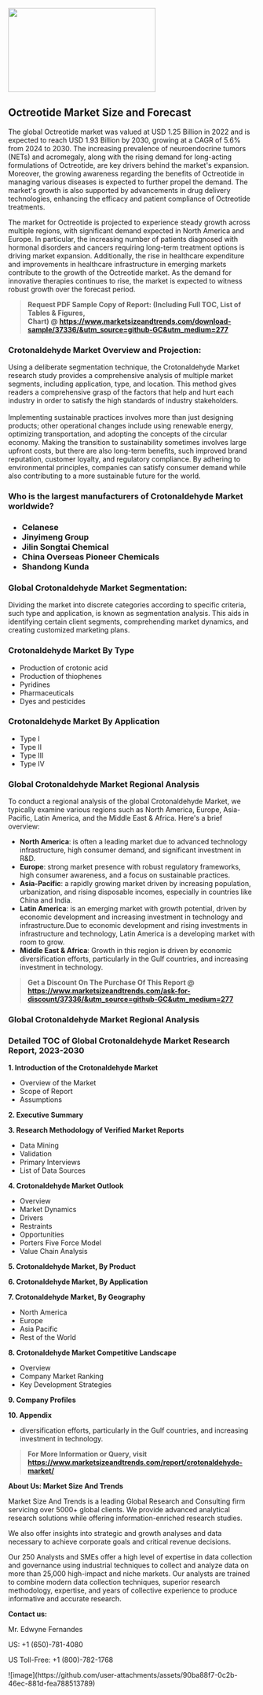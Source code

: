 <p><img class="alignnone size-medium wp-image-20088" src="https://ffe5etoiles.com/wp-content/uploads/2024/12/MST1-300x171.png" alt="" width="300" height="171" /></p><h2>Octreotide Market Size and Forecast</h2><p>The global Octreotide market was valued at USD 1.25 Billion in 2022 and is expected to reach USD 1.93 Billion by 2030, growing at a CAGR of 5.6% from 2024 to 2030. The increasing prevalence of neuroendocrine tumors (NETs) and acromegaly, along with the rising demand for long-acting formulations of Octreotide, are key drivers behind the market's expansion. Moreover, the growing awareness regarding the benefits of Octreotide in managing various diseases is expected to further propel the demand. The market's growth is also supported by advancements in drug delivery technologies, enhancing the efficacy and patient compliance of Octreotide treatments.</p><p>The market for Octreotide is projected to experience steady growth across multiple regions, with significant demand expected in North America and Europe. In particular, the increasing number of patients diagnosed with hormonal disorders and cancers requiring long-term treatment options is driving market expansion. Additionally, the rise in healthcare expenditure and improvements in healthcare infrastructure in emerging markets contribute to the growth of the Octreotide market. As the demand for innovative therapies continues to rise, the market is expected to witness robust growth over the forecast period.</p></p><blockquote id="" class=""><strong>Request PDF Sample Copy of Report: (Including Full TOC, List of Tables &amp; Figures, Chart)&nbsp;@&nbsp;<strong><a href="https://www.marketsizeandtrends.com/download-sample/37336/&utm_source=github-GC&utm_medium=277" target="_blank">https://www.marketsizeandtrends.com/download-sample/37336/&utm_source=github-GC&utm_medium=277</a></strong></strong></blockquote><h3 id="" class="">Crotonaldehyde Market&nbsp;Overview and Projection:</h3><p id="" class="">Using a deliberate segmentation technique, the Crotonaldehyde Market research study provides a comprehensive analysis of multiple market segments, including application, type, and location. This method gives readers a comprehensive grasp of the factors that help and hurt each industry in order to satisfy the high standards of industry stakeholders. <br /> <br />Implementing sustainable practices involves more than just designing products; other operational changes include using renewable energy, optimizing transportation, and adopting the concepts of the circular economy. Making the transition to sustainability sometimes involves large upfront costs, but there are also long-term benefits, such improved brand reputation, customer loyalty, and regulatory compliance. By adhering to environmental principles, companies can satisfy consumer demand while also contributing to a more sustainable future for the world.</p><h3 id="" class="">Who is the largest manufacturers of&nbsp;Crotonaldehyde Market worldwide?</h3><h3 class=""><p><ul><li>Celanese </li><li> Jinyimeng Group </li><li> Jilin Songtai Chemical </li><li> China Overseas Pioneer Chemicals </li><li> Shandong Kunda</li></ul></p></h3><h3 id="" class="">Global&nbsp;Crotonaldehyde Market Segmentation:</h3><p id="" class="">Dividing the market into discrete categories according to specific criteria, such type and application, is known as segmentation analysis. This aids in identifying certain client segments, comprehending market dynamics, and creating customized marketing plans.</p><h3 id="" class="">Crotonaldehyde Market&nbsp;By Type</h3><p><p><ul><li>Production of crotonic acid </li><li> Production of thiophenes </li><li> Pyridines </li><li> Pharmaceuticals </li><li> Dyes and pesticides</p></li></ul></p></p><h3 id="" class="">Crotonaldehyde Market&nbsp;By Application</h3><p class=""><p><ul><li>Type I </li><li> Type II </li><li> Type III </li><li> Type IV</li></ul></p></p><h3 id="" class="">Global Crotonaldehyde Market Regional Analysis</h3><p id="" class="">To conduct a regional analysis of the global Crotonaldehyde Market, we typically examine various regions such as North America, Europe, Asia-Pacific, Latin America, and the Middle East &amp; Africa. Here's a brief overview:</p><ul><li><strong>North America</strong>: is often a leading market due to advanced technology infrastructure, high consumer demand, and significant investment in R&amp;D.</li><li><strong>Europe</strong>: strong market presence with robust regulatory frameworks, high consumer awareness, and a focus on sustainable practices.</li><li><strong>Asia-Pacific</strong>: a rapidly growing market driven by increasing population, urbanization, and rising disposable incomes, especially in countries like China and India.</li><li><strong>Latin America</strong>: is an emerging market with growth potential, driven by economic development and increasing investment in technology and infrastructure.Due to economic development and rising investments in infrastructure and technology, Latin America is a developing market with room to grow.</li><li><strong>Middle East &amp; Africa</strong>: Growth in this region is driven by economic diversification efforts, particularly in the Gulf countries, and increasing investment in technology.</li></ul><blockquote id="" class=""><strong>Get a Discount On The Purchase Of This Report @ <strong><a href="https://www.marketsizeandtrends.com/ask-for-discount/37336/&utm_source=github-GC&utm_medium=277" target="_blank">https://www.marketsizeandtrends.com/ask-for-discount/37336/&utm_source=github-GC&utm_medium=277</a></strong></strong></blockquote><h3 id="" class="">Global Crotonaldehyde Market Regional Analysis</h3><h3 id="" class="">Detailed TOC of Global Crotonaldehyde Market Research Report, 2023-2030</h3><p id="" class=""><strong>1. Introduction of the Crotonaldehyde Market</strong></p><ul><li>Overview of the Market</li><li>Scope of Report</li><li>Assumptions</li></ul><p id="" class=""><strong>2. Executive Summary</strong></p><p id="" class=""><strong>3. Research Methodology of Verified Market Reports</strong></p><ul><li>Data Mining</li><li>Validation</li><li>Primary Interviews</li><li>List of Data Sources</li></ul><p id="" class=""><strong>4. Crotonaldehyde Market Outlook</strong></p><ul><li>Overview</li><li>Market Dynamics</li><li>Drivers</li><li>Restraints</li><li>Opportunities</li><li>Porters Five Force Model</li><li>Value Chain Analysis</li></ul><p id="" class=""><strong>5. Crotonaldehyde Market, By Product</strong></p><p id="" class=""><strong>6. Crotonaldehyde Market, By Application</strong></p><p id="" class=""><strong>7. Crotonaldehyde Market, By Geography</strong></p><ul><li>North America</li><li>Europe</li><li>Asia Pacific</li><li>Rest of the World</li></ul><p id="" class=""><strong>8. Crotonaldehyde Market Competitive Landscape</strong></p><ul><li>Overview</li><li>Company Market Ranking</li><li>Key Development Strategies</li></ul><p id="" class=""><strong>9. Company Profiles</strong></p><p id="" class=""><strong>10. Appendix</strong></p><ul><li>diversification efforts, particularly in the Gulf countries, and increasing investment in technology.</li></ul><blockquote id="" class=""><strong>For More Information or Query, visit <strong><strong><a href="https://www.marketsizeandtrends.com/report/crotonaldehyde-market/" target="_blank">https://www.marketsizeandtrends.com/report/crotonaldehyde-market/</a></strong></strong></strong></blockquote><p id="" class=""><strong>About Us: Market Size And Trends</strong></p><p id="" class="">Market Size And Trends is a leading Global Research and Consulting firm servicing over 5000+ global clients. We provide advanced analytical research solutions while offering information-enriched research studies.</p><p id="" class="">We also offer insights into strategic and growth analyses and data necessary to achieve corporate goals and critical revenue decisions.</p><p id="" class="">Our 250 Analysts and SMEs offer a high level of expertise in data collection and governance using industrial techniques to collect and analyze data on more than 25,000 high-impact and niche markets. Our analysts are trained to combine modern data collection techniques, superior research methodology, expertise, and years of collective experience to produce informative and accurate research.</p><p id="" class=""><strong>Contact us:</strong></p><p id="" class="">Mr. Edwyne Fernandes</p><p id="" class="">US: +1 (650)-781-4080</p><p id="" class="">US Toll-Free: +1 (800)-782-1768</p>
![image](https://github.com/user-attachments/assets/90ba88f7-0c2b-46ec-881d-fea788513789)
